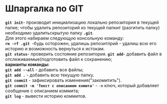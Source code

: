 # Шпаргалка по GIT


__`git init`__- производит инициализацию локально репозитория в текущей папке;
чтобы удалить репозиторий из текущей папкит (разгитить папку) необходимо удалитьскрытую папку __`.git`__.  
Для этого набираем следующую консольную команду:  
__`rm -rf .git `__-будь осторожен, удалишь репозитлрий - удалиш всю его историю и возможность вернуться к истокам.  
__`git status`__- проверить состояние репозитория.
__`git add`__- добавить файл в отслеживаемые(подготовить файл к сохранению;  
__варианты команды:__  
__`git add --all`__ - добавить все файлы;  
__`git add .`__ - добавить всю текущую папку.  
__`git commit`__ - зафиксировать изменения("закомитить").  
__`git commit -m 'Текст с описанием комита'`__ -  `-m` ключ, который добавляет сообщение с описанием коммита;  
__`git log`__ - вывести историю коммитов.

